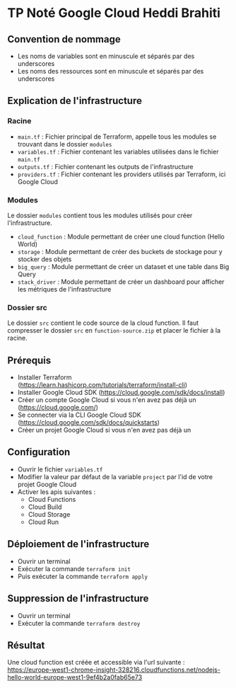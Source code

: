 # TP Noté Google Cloud Heddi Brahiti

## Convention de nommage

- Les noms de variables sont en minuscule et séparés par des underscores
- Les noms des ressources sont en minuscule et séparés par des underscores

## Explication de l'infrastructure

### Racine

- `main.tf` : Fichier principal de Terraform, appelle tous les modules se trouvant dans le dossier `modules`
- `variables.tf` : Fichier contenant les variables utilisées dans le fichier `main.tf`
- `outputs.tf` : Fichier contenant les outputs de l'infrastructure
- `providers.tf` : Fichier contenant les providers utilisés par Terraform, ici Google Cloud

### Modules

Le dossier `modules` contient tous les modules utilisés pour créer l'infrastructure.

- `cloud_function` : Module permettant de créer une cloud function (Hello World)
- `storage` : Module permettant de créer des buckets de stockage pour y stocker des objets
- `big_query` : Module permettant de créer un dataset et une table dans Big Query
- `stack_driver` : Module permettant de créer un dashboard pour afficher les métriques de l'infrastructure

### Dossier src

Le dossier `src` contient le code source de la cloud function.
Il faut compresser le dossier `src` en `function-source.zip` et placer le fichier à la racine.

## Prérequis

- Installer Terraform (https://learn.hashicorp.com/tutorials/terraform/install-cli)
- Installer Google Cloud SDK (https://cloud.google.com/sdk/docs/install)
- Créer un compte Google Cloud si vous n'en avez pas déjà un (https://cloud.google.com/)
- Se connecter via la CLI Google Cloud SDK (https://cloud.google.com/sdk/docs/quickstarts)
- Créer un projet Google Cloud si vous n'en avez pas déjà un 

## Configuration

- Ouvrir le fichier `variables.tf`
- Modifier la valeur par défaut de la variable `project` par l'id de votre projet Google Cloud
- Activer les apis suivantes : 
    - Cloud Functions
    - Cloud Build
    - Cloud Storage
    - Cloud Run

## Déploiement de l'infrastructure

- Ouvrir un terminal
- Exécuter la commande `terraform init`
- Puis exécuter la commande `terraform apply`

## Suppression de l'infrastructure

- Ouvrir un terminal
- Exécuter la commande `terraform destroy`

## Résultat

Une cloud function est créée et accessible via l'url suivante : https://europe-west1-chrome-insight-328216.cloudfunctions.net/nodejs-hello-world-europe-west1-9ef4b2a0fab65e73